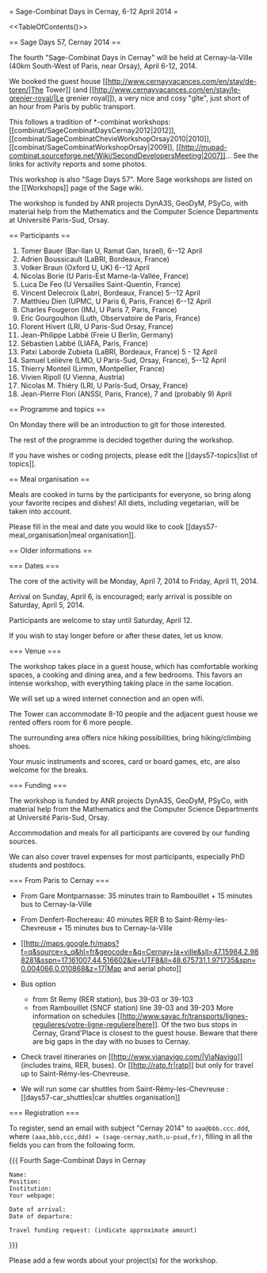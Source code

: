 = Sage-Combinat Days in Cernay, 6-12 April 2014 =

<<TableOfContents()>>

== Sage Days 57, Cernay 2014 ==

The fourth "Sage-Combinat Days in Cernay" will be held at Cernay-la-Ville
(40km South-West of Paris, near Orsay), April 6-12, 2014.

We booked the guest house
[[http://www.cernayvacances.com/en/stay/de-toren/|The Tower]] (and
[[http://www.cernayvacances.com/en/stay/le-grenier-royal/|Le grenier royal]]),
a very nice and cosy "gîte", just short of an hour from Paris by public transport.

This follows a tradition of *-combinat workshops: 
[[combinat/SageCombinatDaysCernay2012|2012]],
[[combinat/SageCombinatChevieWorkshopOrsay2010|2010]],
[[combinat/SageCombinatWorkshopOrsay|2009]], 
[[http://mupad-combinat.sourceforge.net/Wiki/SecondDevelopersMeeting|2007]]...
See the links for activity reports and some photos.

This workshop is also "Sage Days 57".
More Sage workshops are listed on the [[Workshops]] page of the Sage wiki.

The workshop is funded by ANR projects DynA3S, GeoDyM, PSyCo, with material help from the Mathematics and the Computer Science Departments at Université Paris-Sud, Orsay.

== Participants ==

 1. Tomer Bauer (Bar-Ilan U, Ramat Gan, Israel), 6--12 April
 2. Adrien Boussicault (LaBRI, Bordeaux, France)
 3. Volker Braun (Oxford U, UK)  6--12 April
 4. Nicolas Borie (U Paris-Est Marne-la-Vallée, France)
 5. Luca De Feo (U Versailles Saint-Quentin, France)
 6. Vincent Delecroix (Labri, Bordeaux, France) 5--12 April
 7. Matthieu Dien (UPMC, U Paris 6, Paris, France) 6--12 April
 8. Charles Fougeron (IMJ, U Paris 7, Paris, France)
 9. Eric Gourgoulhon (Luth, Observatoire de Paris, France)
 10. Florent Hivert (LRI, U Paris-Sud Orsay, France)
 11. Jean-Philippe Labbé (Freie U Berlin, Germany)
 12. Sébastien Labbé (LIAFA, Paris, France)
 13. Patxi Laborde Zubieta (LaBRI, Bordeaux, France) 5 - 12 April
 14. Samuel Lelièvre (LMO, U Paris-Sud, Orsay, France), 5--12 April
 15. Thierry Monteil (Lirmm, Montpellier, France)
 16. Vivien Ripoll (U Vienna, Austria)
 17. Nicolas M. Thiéry (LRI, U Paris-Sud, Orsay, France)
 18. Jean-Pierre Flori (ANSSI, Paris, France), 7 and (probably 9) April

== Programme and topics ==

On Monday there will be an introduction to git for those interested.

The rest of the programme is decided together during the workshop.

If you have wishes or coding projects, please edit the [[days57-topics|list of topics]].


== Meal organisation ==

Meals are cooked in turns by the participants for everyone, so bring along your
favorite recipes and dishes! All diets, including vegetarian, will be taken into
account.

Please fill in the meal and date you would like to cook [[days57-meal_organisation|meal organisation]].

== Older informations ==

=== Dates ===

The core of the activity will be Monday, April 7, 2014 to Friday, April 11, 2014.

Arrival on Sunday, April 6, is encouraged; early arrival is possible on Saturday, April 5, 2014.

Participants are welcome to stay until Saturday, April 12.

If you wish to stay longer before or after these dates, let us know.


=== Venue ===

The workshop takes place in a guest house, which has comfortable working spaces,
a cooking and dining area, and a few bedrooms. This favors an intense workshop,
with everything taking place in the same location.

We will set up a wired internet connection and an open wifi.

The Tower can accommodate 8-10 people and the adjacent guest house
we rented offers room for 6 more people.

The surrounding area offers nice hiking possibilities, bring hiking/climbing shoes.

Your music instruments and scores, card or board games, etc, are also welcome for the breaks.


=== Funding ===

The workshop is funded by ANR projects DynA3S, GeoDyM, PSyCo, with material help from the Mathematics and the Computer Science Departments at Université Paris-Sud, Orsay.

Accommodation and meals for all participants are covered by our funding sources.

We can also cover travel expenses for most participants, especially PhD students and postdocs.

=== From Paris to Cernay ===

 * From Gare Montparnasse: 35 minutes train to Rambouillet + 15 minutes bus to Cernay-la-Ville
 * From Denfert-Rochereau: 40 minutes RER B to Saint-Rémy-les-Chevreuse + 15 minutes bus to Cernay-la-Ville
 * [[http://maps.google.fr/maps?f=q&source=s_q&hl=fr&geocode=&q=Cernay+la+ville&sll=47.15984,2.988281&sspn=17.161007,44.516602&ie=UTF8&ll=48.675731,1.971735&spn=0.004066,0.010868&z=17|Map and aerial photo]]

 * Bus option
    * from St Remy (RER station), bus 39-03 or 39-103
    * from Rambouillet (SNCF station) line 39-03 and 39-203
   More information on schedules [[http://www.savac.fr/transports/lignes-regulieres/votre-ligne-reguliere|here]].
   Of the two bus stops in Cernay, Grand'Place is closest to the guest house.
   Beware that there are big gaps in the day with no buses to Cernay.

 * Check travel itineraries on [[http://www.vianavigo.com/|ViaNavigo]] (includes trains, RER, buses).
   Or [[http://ratp.fr|ratp]] but only for travel up to Saint-Rémy-les-Chevreuse.

 * We will run some car shuttles from Saint-Rémy-les-Chevreuse : [[days57-car_shuttles|car shuttles organisation]]

=== Registration ===

To register, send an email with subject "Cernay 2014" to `aaa@bbb.ccc.ddd`,
where `(aaa,bbb,ccc,ddd) = (sage-cernay,math,u-psud,fr)`, filling in all
the fields you can from the following form.

{{{
    Fourth Sage-Combinat Days in Cernay

    Name:
    Position:
    Institution:
    Your webpage:

    Date of arrival:
    Date of departure:

    Travel funding request: (indicate approximate amount)
}}}

Please add a few words about your project(s) for the workshop.
